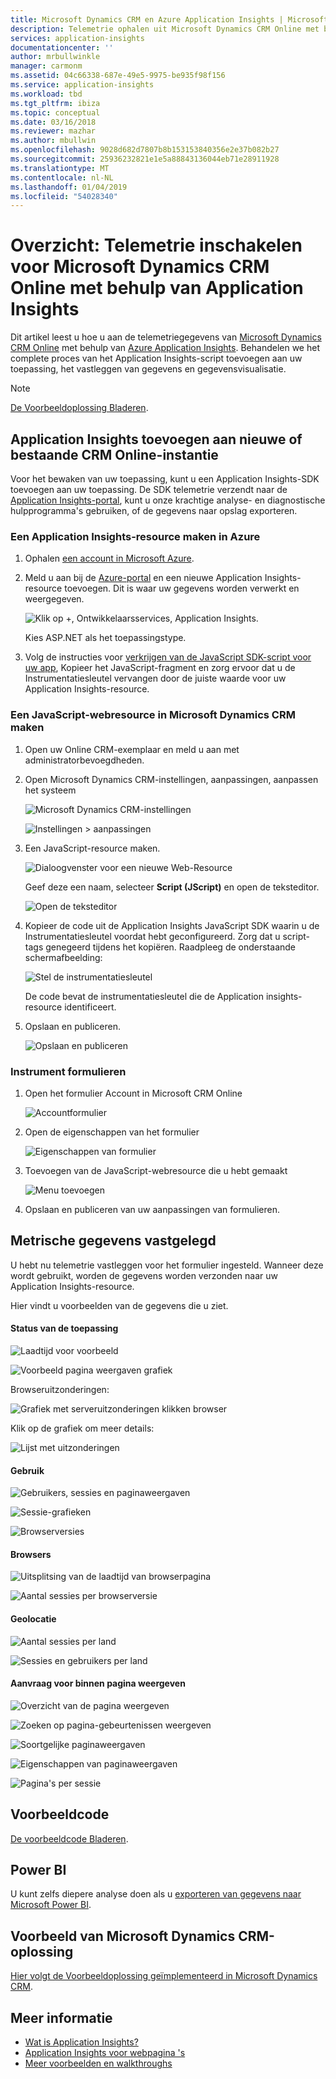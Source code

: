 ```yaml
---
title: Microsoft Dynamics CRM en Azure Application Insights | Microsoft Docs
description: Telemetrie ophalen uit Microsoft Dynamics CRM Online met behulp van Application Insights. Overzicht van de installatie, ophalen van gegevens, visualisatie en exporteren.
services: application-insights
documentationcenter: ''
author: mrbullwinkle
manager: carmonm
ms.assetid: 04c66338-687e-49e5-9975-be935f98f156
ms.service: application-insights
ms.workload: tbd
ms.tgt_pltfrm: ibiza
ms.topic: conceptual
ms.date: 03/16/2018
ms.reviewer: mazhar
ms.author: mbullwin
ms.openlocfilehash: 9028d682d7807b8b153153840356e2e37b082b27
ms.sourcegitcommit: 25936232821e1e5a88843136044eb71e28911928
ms.translationtype: MT
ms.contentlocale: nl-NL
ms.lasthandoff: 01/04/2019
ms.locfileid: "54028340"
---
```

# <a name="walkthrough-enabling-telemetry-for-microsoft-dynamics-crm-online-using-application-insights"></a>Overzicht: Telemetrie inschakelen voor Microsoft Dynamics CRM Online met behulp van Application Insights
Dit artikel leest u hoe u aan de telemetriegegevens van [Microsoft Dynamics CRM Online](https://www.dynamics.com/) met behulp van [Azure Application Insights](https://azure.microsoft.com/services/application-insights/). Behandelen we het complete proces van het Application Insights-script toevoegen aan uw toepassing, het vastleggen van gegevens en gegevensvisualisatie.

> [!NOTE]
> [De Voorbeeldoplossing Bladeren](https://dynamicsandappinsights.codeplex.com/).
> 
> 

## <a name="add-application-insights-to-new-or-existing-crm-online-instance"></a>Application Insights toevoegen aan nieuwe of bestaande CRM Online-instantie
Voor het bewaken van uw toepassing, kunt u een Application Insights-SDK toevoegen aan uw toepassing. De SDK telemetrie verzendt naar de [Application Insights-portal](https://portal.azure.com), kunt u onze krachtige analyse- en diagnostische hulpprogramma's gebruiken, of de gegevens naar opslag exporteren.

### <a name="create-an-application-insights-resource-in-azure"></a>Een Application Insights-resource maken in Azure
1. Ophalen [een account in Microsoft Azure](https://azure.com/pricing). 
2. Meld u aan bij de [Azure-portal](https://portal.azure.com) en een nieuwe Application Insights-resource toevoegen. Dit is waar uw gegevens worden verwerkt en weergegeven.

    ![Klik op +, Ontwikkelaarsservices, Application Insights.](./media/sample-mscrm/01.png)

    Kies ASP.NET als het toepassingstype.
3. Volg de instructies voor [verkrijgen van de JavaScript SDK-script voor uw app](../../azure-monitor/app/javascript.md#set-up-application-insights-for-your-web-page), Kopieer het JavaScript-fragment en zorg ervoor dat u de Instrumentatiesleutel vervangen door de juiste waarde voor uw Application Insights-resource.

### <a name="create-a-javascript-web-resource-in-microsoft-dynamics-crm"></a>Een JavaScript-webresource in Microsoft Dynamics CRM maken
1. Open uw Online CRM-exemplaar en meld u aan met administratorbevoegdheden.
2. Open Microsoft Dynamics CRM-instellingen, aanpassingen, aanpassen het systeem

    ![Microsoft Dynamics CRM-instellingen](./media/sample-mscrm/00001.png)

    ![Instellingen > aanpassingen](./media/sample-mscrm/00002.png)

1. Een JavaScript-resource maken.

    ![Dialoogvenster voor een nieuwe Web-Resource](./media/sample-mscrm/07.png)

    Geef deze een naam, selecteer **Script (JScript)** en open de teksteditor.

    ![Open de teksteditor](./media/sample-mscrm/00004.png)
2. Kopieer de code uit de Application Insights JavaScript SDK waarin u de Instrumentatiesleutel voordat hebt geconfigureerd. Zorg dat u script-tags genegeerd tijdens het kopiëren. Raadpleeg de onderstaande schermafbeelding:

    ![Stel de instrumentatiesleutel](./media/sample-mscrm/000005.png)

    De code bevat de instrumentatiesleutel die de Application insights-resource identificeert.
3. Opslaan en publiceren.

    ![Opslaan en publiceren](./media/sample-mscrm/00006.png)

### <a name="instrument-forms"></a>Instrument formulieren
1. Open het formulier Account in Microsoft CRM Online

    ![Accountformulier](./media/sample-mscrm/00007.png)
2. Open de eigenschappen van het formulier

    ![Eigenschappen van formulier](./media/sample-mscrm/00008.png)
3. Toevoegen van de JavaScript-webresource die u hebt gemaakt

    ![Menu toevoegen](./media/sample-mscrm/13.png)

4. Opslaan en publiceren van uw aanpassingen van formulieren.

## <a name="metrics-captured"></a>Metrische gegevens vastgelegd
U hebt nu telemetrie vastleggen voor het formulier ingesteld. Wanneer deze wordt gebruikt, worden de gegevens worden verzonden naar uw Application Insights-resource.

Hier vindt u voorbeelden van de gegevens die u ziet.

#### <a name="application-health"></a>Status van de toepassing
![Laadtijd voor voorbeeld](./media/sample-mscrm/15.png)

![Voorbeeld pagina weergaven grafiek](./media/sample-mscrm/16.png)

Browseruitzonderingen:

![Grafiek met serveruitzonderingen klikken browser](./media/sample-mscrm/17.png)

Klik op de grafiek om meer details:

![Lijst met uitzonderingen](./media/sample-mscrm/18.png)

#### <a name="usage"></a>Gebruik
![Gebruikers, sessies en paginaweergaven](./media/sample-mscrm/19.png)

![Sessie-grafieken](./media/sample-mscrm/20.png)

![Browserversies](./media/sample-mscrm/21.png)

#### <a name="browsers"></a>Browsers
![Uitsplitsing van de laadtijd van browserpagina](./media/sample-mscrm/22.png)

![Aantal sessies per browserversie](./media/sample-mscrm/23.png)

#### <a name="geolocation"></a>Geolocatie
![Aantal sessies per land](./media/sample-mscrm/24.png)

![Sessies en gebruikers per land](./media/sample-mscrm/25.png)

#### <a name="inside-page-view-request"></a>Aanvraag voor binnen pagina weergeven
![Overzicht van de pagina weergeven](./media/sample-mscrm/26.png)

![Zoeken op pagina-gebeurtenissen weergeven](./media/sample-mscrm/27.png)

![Soortgelijke paginaweergaven](./media/sample-mscrm/28.png)

![Eigenschappen van paginaweergaven](./media/sample-mscrm/29.png)

![Pagina's per sessie](./media/sample-mscrm/30.png)

## <a name="sample-code"></a>Voorbeeldcode
[De voorbeeldcode Bladeren](https://dynamicsandappinsights.codeplex.com/).

## <a name="power-bi"></a>Power BI
U kunt zelfs diepere analyse doen als u [exporteren van gegevens naar Microsoft Power BI](../../application-insights/app-insights-export-power-bi.md).

## <a name="sample-microsoft-dynamics-crm-solution"></a>Voorbeeld van Microsoft Dynamics CRM-oplossing
[Hier volgt de Voorbeeldoplossing geïmplementeerd in Microsoft Dynamics CRM](https://dynamicsandappinsights.codeplex.com/).

## <a name="learn-more"></a>Meer informatie
* [Wat is Application Insights?](../../application-insights/app-insights-overview.md)
* [Application Insights voor webpagina 's](../../azure-monitor/app/javascript.md)
* [Meer voorbeelden en walkthroughs](../../application-insights/app-insights-overview.md)
